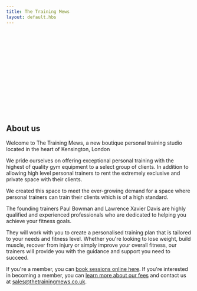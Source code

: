 ```yaml
---
title: The Training Mews
layout: default.hbs
---
```


<div class="px-4 py-5 mb-5 text-center homepage-background-image">
  <div class="homepage-background-image-content">
    <!-- TODO: visibility hidden is a horrible hack to make sure the image take up some vertical space. Remove. -->
    <img style="visibility: hidden;" class="d-block mx-auto mb-4" src="/images/the-training-mews-300x300.png" alt="" width="150" height="150">
    <h1 style="visibility: hidden;" class="display-5">The Training Mews</h1>
  </div>
</div>

## About us

Welcome to The Training Mews, a new boutique personal training studio located in the heart of Kensington, London

We pride ourselves on offering exceptional personal training with the highest of quality gym equipment to a select group of clients. In addition to allowing high level personal trainers to rent the extremely exclusive and private space with their clients.

We created this space to meet the ever-growing demand for a space where personal trainers can train their clients which is of a high standard.

The founding trainers Paul Bowman and Lawrence Xavier Davis are highly qualified and experienced professionals who are dedicated to helping you achieve your fitness goals.

They will work with you to create a personalised training plan that is tailored to your needs and fitness level. Whether you're looking to lose weight, build muscle, recover from injury or simply improve your overall fitness, our trainers will provide you with the guidance and support you need to succeed.

If you're a member, you can [book sessions online here](https://www.mindbodyonline.com/explore/locations/the-training-mews). If you're interested in becoming a member, you can [learn more about our fees](/fees.html) and contact us at sales@thetrainingmews.co.uk.
